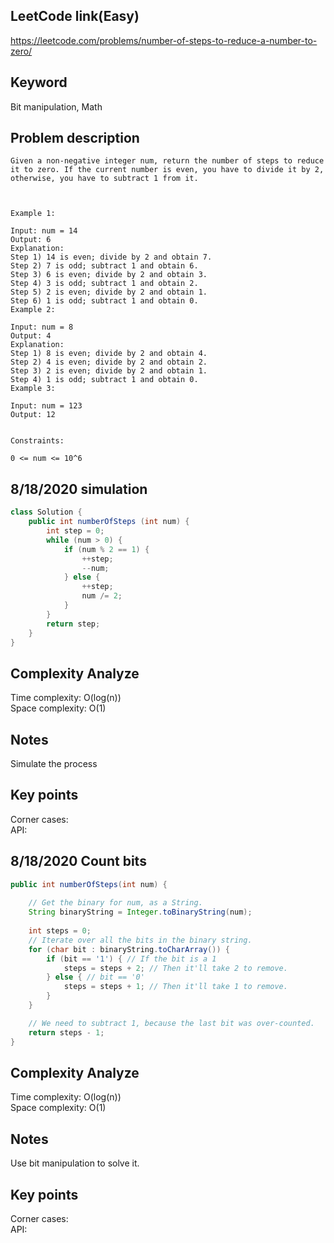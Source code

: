 ## LeetCode link(Easy)
https://leetcode.com/problems/number-of-steps-to-reduce-a-number-to-zero/

## Keyword
Bit manipulation, Math

## Problem description
```
Given a non-negative integer num, return the number of steps to reduce it to zero. If the current number is even, you have to divide it by 2, otherwise, you have to subtract 1 from it.

 

Example 1:

Input: num = 14
Output: 6
Explanation: 
Step 1) 14 is even; divide by 2 and obtain 7. 
Step 2) 7 is odd; subtract 1 and obtain 6.
Step 3) 6 is even; divide by 2 and obtain 3. 
Step 4) 3 is odd; subtract 1 and obtain 2. 
Step 5) 2 is even; divide by 2 and obtain 1. 
Step 6) 1 is odd; subtract 1 and obtain 0.
Example 2:

Input: num = 8
Output: 4
Explanation: 
Step 1) 8 is even; divide by 2 and obtain 4. 
Step 2) 4 is even; divide by 2 and obtain 2. 
Step 3) 2 is even; divide by 2 and obtain 1. 
Step 4) 1 is odd; subtract 1 and obtain 0.
Example 3:

Input: num = 123
Output: 12
 

Constraints:

0 <= num <= 10^6
```
## 8/18/2020 simulation

```java
class Solution {
    public int numberOfSteps (int num) {
        int step = 0;
        while (num > 0) {
            if (num % 2 == 1) {
                ++step;
                --num;
            } else {
                ++step;
                num /= 2;
            }
        }
        return step;
    }
}
```

## Complexity Analyze
Time complexity: O(log(n))\
Space complexity: O(1)

## Notes
Simulate the process

## Key points
Corner cases: \
API: 

## 8/18/2020 Count bits

```java
public int numberOfSteps(int num) {
    
    // Get the binary for num, as a String.
    String binaryString = Integer.toBinaryString(num);
    
    int steps = 0;
    // Iterate over all the bits in the binary string.
    for (char bit : binaryString.toCharArray()) {
        if (bit == '1') { // If the bit is a 1 
            steps = steps + 2; // Then it'll take 2 to remove.
        } else { // bit == '0'
            steps = steps + 1; // Then it'll take 1 to remove.
        }
    }

    // We need to subtract 1, because the last bit was over-counted.
    return steps - 1;
}
```

## Complexity Analyze
Time complexity: O(log(n))\
Space complexity: O(1)

## Notes
Use bit manipulation to solve it.

## Key points
Corner cases: \
API: 